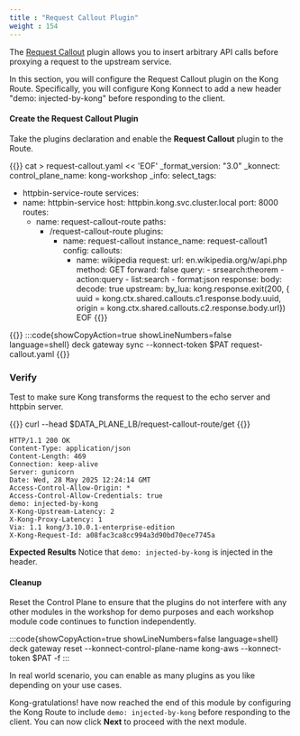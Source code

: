 ```yaml
---
title : "Request Callout Plugin"
weight : 154
---
```


The [Request Callout](https://developer.konghq.com/plugins/request-callout/) plugin allows you to insert arbitrary API calls before proxying a request to the upstream service.

In this section, you will configure the Request Callout plugin on the Kong Route. Specifically, you will configure Kong Konnect to add a new header "demo: injected-by-kong" before responding to the client.


#### Create the Request Callout Plugin

Take the plugins declaration and enable the **Request Callout** plugin to the Route.

{{<highlight>}}
cat > request-callout.yaml << 'EOF'
_format_version: "3.0"
_konnect:
  control_plane_name: kong-workshop
_info:
  select_tags:
  - httpbin-service-route
services:
- name: httpbin-service
  host: httpbin.kong.svc.cluster.local
  port: 8000
  routes:
  - name: request-callout-route
    paths:
    - /request-callout-route
    plugins:
      - name: request-callout
        instance_name: request-callout1
        config:
          callouts:
          - name: wikipedia
            request:
              url: en.wikipedia.org/w/api.php
              method: GET
              forward: false
              query:
                - srsearch:theorem
                - action:query
                - list:search
                - format:json
            response:
              body:
                decode: true
          upstream:
            by_lua: kong.response.exit(200, { uuid = kong.ctx.shared.callouts.c1.response.body.uuid,
              origin = kong.ctx.shared.callouts.c2.response.body.url})
EOF
{{</highlight>}}


{{<highlight>}}
:::code{showCopyAction=true showLineNumbers=false language=shell}
deck gateway sync --konnect-token $PAT request-callout.yaml
{{</highlight>}}


### Verify
Test to make sure Kong transforms the request to the echo server and httpbin server. 

{{<highlight>}}
curl --head $DATA_PLANE_LB/request-callout-route/get
{{</highlight>}}

```
HTTP/1.1 200 OK
Content-Type: application/json
Content-Length: 469
Connection: keep-alive
Server: gunicorn
Date: Wed, 28 May 2025 12:24:14 GMT
Access-Control-Allow-Origin: *
Access-Control-Allow-Credentials: true
demo: injected-by-kong
X-Kong-Upstream-Latency: 2
X-Kong-Proxy-Latency: 1
Via: 1.1 kong/3.10.0.1-enterprise-edition
X-Kong-Request-Id: a08fac3ca8cc994a3d90bd70ece7745a
```


**Expected Results** Notice that ``demo: injected-by-kong`` is injected in the header.


#### Cleanup

Reset the Control Plane to ensure that the plugins do not interfere with any other modules in the workshop for demo purposes and each workshop module code continues to function independently.

:::code{showCopyAction=true showLineNumbers=false language=shell}
deck gateway reset --konnect-control-plane-name kong-aws --konnect-token $PAT -f
:::

In real world scenario, you can enable as many plugins as you like depending on your use cases.

Kong-gratulations! have now reached the end of this module by configuring the Kong Route to include ``demo: injected-by-kong`` before responding to the client. You can now click **Next** to proceed with the next module.